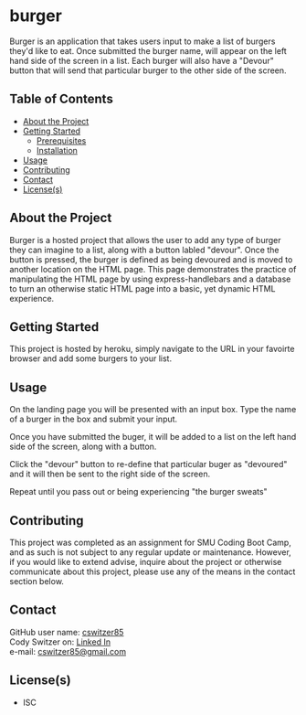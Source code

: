 # burger
Burger is an application that takes users input to make a list of burgers they'd like to eat. Once submitted the burger name, will appear on the left hand side of the screen in a list. Each burger will also have a "Devour" button that will send that particular burger to the other side of the screen.

## Table of Contents

* [About the Project](#About-the-project)
* [Getting Started](#Getting-started)
  * [Prerequisites](#Prerequisites)
  * [Installation](#Installation)
* [Usage](#Usage)
* [Contributing](#Contributing)
* [Contact](#Contact)
* [License(s)](#License(s))
<!-- * [Acknowledgements](#Acknowledgements) -->

## About the Project
Burger is a hosted project that allows the user to add any type of burger they can imagine to a list, along with a button labled "devour". Once the button is pressed, the burger is defined as being devoured and is moved to another location on the HTML page. This page demonstrates the practice of manipulating the HTML page by using express-handlebars and a database to turn an otherwise static HTML page into a basic, yet dynamic HTML experience.

## Getting Started
This project is hosted by heroku, simply navigate to the URL in your favoirte browser and add some burgers to your list.

## Usage
On the landing page you will be presented with an input box. Type the name of a burger in the box and submit your input.
<!-- ![alt text](URL goes here) -->
Once you have submitted the buger, it will be added to a list on the left hand side of the screen, along with a button.
<!-- ![alt text](URL goes here) -->
Click the "devour" button to re-define that particular buger as "devoured" and it will then be sent to the right side of the screen.
<!-- ![alt text](URL goes here) -->
Repeat until you pass out or being experiencing "the burger sweats"

## Contributing
This project was completed as an assignment for SMU Coding Boot Camp, and as such is not subject to any regular update or maintenance. However, if you would like to extend advise, inquire about the project or otherwise communicate about this project, please use any of the means in the contact section below.

## Contact
GitHub user name:   [cswitzer85](https://github.com/cswitzer85 "cswitzer85's GitHub")  
Cody Switzer on:    [Linked In](https://www.linkedin.com/in/cody-switzer-1429593a/ "cody-switzer-1429593a's Linked In")  
e-mail:             cswitzer85@gmail.com  

## License(s)
* ISC

<!-- ## Acknowledgements -->